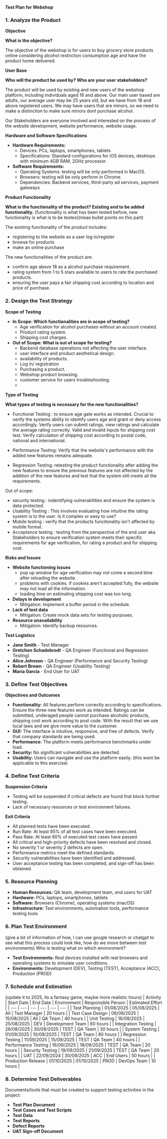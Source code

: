 **Test Plan for Webshop**

### **1. Analyze the Product**

**Objective**

**What is the objective?**

The objective of the webshop is for users to buy grocery store products online considering alcohol restriction consumption age and have the product home delivered.


**User Base**

**Who will the product be used by? Who are your user stakeholders?** 

The product will be used by existing and new users of the webshop platform, including individuals aged 16 and above. 
Our main user based are adults, our average user may be 25 years old, but we have from 18 and above registered users. We may have users
that are minors, so we need to make a distinction to make sure minors dont purchase alcohol. 

Our Stakeholders are everyone involved and interested on the process of the website development, website performance, website usage. 

**Hardware and Software Specifications**

- **Hardware Requirements:**
    - Devices: PCs, laptops, smartphones, tablets
    - Specifications: Standard configurations for  iOS devices, desktops with minimum 4GB RAM, 2GHz processor
- **Software Requirements:**
    - Operating Systems: testing will be only performed in MacOS. 
    - Browsers: testing will be only perform in Chrome.
    - Dependencies: Backend services, third-party ad services, payment gateways

**Product Functionality**

**What is the functionality of the product? Existing and to be added functionality.**
(funcitonality is what has been tested before, new functionality is what is to be testes)(mkae bullet points on this part)

The existing functionality of the product includes:
- registering to the website as a user log in/register
- browse for products
- make an online purchase

The new functionalities of the product are:
- confirm age above 18 as a alcohol purchase requirement.
- rating system from 1 to 5 stars available to users to rate the purchased products.
- ensuring the user pays a fair shipping cost according to location and price of purchase. 

### **2. Design the Test Strategy**

**Scope of Testing**

- **In Scope: Which functionalities are in scope of testing?**
    - Age verification for alcohol purchases without an account created.
    - Product rating system.
    - Shipping cost charges.
- **Out of Scope: What is out of scope for testing?** 
    - Backend database operations not affecting the user interface.
    - user interface and product aesthetical design.
    - availability of products.
    - Log in/ registration
    - Purchasing a product.
    - Webshop product browsing.
    - customer service for users troubleshooting.
    - 
**Type of Testing**

**What types of testing is necessary for the new functionalities?** 

- Functional Testing : to ensure age gate works as intended. Crucial to verify the systems ability to identify users age
and grant or deny access accordingly. Verify users can submit ratings, view ratings and calculate the average rating correctly.
Valid and invalid inputs for shipping cost test. Verify calculation of shipping cost according to postal code, national and international.

- Performance Testing: Verify that the website's performance with the added new features remains adequate.

- Regression Testing: retesting the product functionality after adding the new features to ensure the previous features are not affected by the addition of the new features and test that the system still meets all the requirements. 

Out of scope:

- security testing : indentifying vulnerabilities and ensure the system is data protected.
- Usability Testing : This involves evaluating how intuitive the rating system is to the user. Is it complex or easy to use?
- Mobile testing : verify that the products funcitonality isn't affected by mobile format.
- Acceptance testing : testing from the perspective of the end user aka Stakeholders to ensure verification system meets their specific requirements for age verification, for rating a product and for shipping cost. 

**Risks and Issues**

- **Website functioning issues**
     - pop up window for age verification may not come a second time after reloading the website.
     - problems with cookies. if cookies aren't accepted fully, the website may not load all the information.
     - loading time on estimating shipping cost was too long.
- **Delays in development**
    - Mitigation: Implement a buffer period in the schedule.
- **Lack of test data**
    - Mitigation: Create mock data sets for testing purposes.
- **Resource unavailability**
    - Mitigation: Identify backup resources.

**Test Logistics**

- **Jane Smith** - Test Manager
- **Gretchen Schadebrodt** - QA Engineer (Functional and Regression Testing)
- **Alice Johnson** - QA Engineer (Performance and Security Testing)
- **Robert Brown** - QA Engineer (Usability Testing)
- **Maria Garcia** - End User for UAT

### **3. Define Test Objectives**

**Objectives and Outcomes**

- **Functionality:** All features perform correctly according to specifications. Ensure the three new features work as intended.
Ratings can be submitted, underaged people cannot purchase alcoholic products, shipping cost work according to post code. With the result that
we use local laws and we give more value to the customer.
- **GUI:** The interface is intuitive, responsive, and free of defects. Verify that company standards are being used.
- **Performance:** The platform meets performance benchmarks under load.
- **Security:** No significant vulnerabilities are detected.
- **Usability:** Users can navigate and use the platform easily. (this wont be applicable to this exercise)

### **4. Define Test Criteria**

**Suspension Criteria**

- Testing will be suspended if critical defects are found that block further testing.
- Lack of necessary resources or test environment failures.

**Exit Criteria**

- All planned tests have been executed.
- Run Rate: At least 95% of all test cases have been executed.
- Pass Rate: At least 90% of executed test cases have passed.
- All critical and high-priority defects have been resolved and closed.
- No severity 1 or severity 2 defects are open.
- Performance metrics meet the defined standards.
- Security vulnerabilities have been identified and addressed.
- User acceptance testing has been completed, and sign-off has been obtained.

### **5. Resource Planning**

- **Human Resources:** QA team, development team, end users for UAT
- **Hardware:** PCs, laptops, smartphones, tablets
- **Software:** Browsers (Chrome), operating systems (macOS)
- **Infrastructure:** Test environments, automation tools, performance testing tools

### **6. Plan Test Environment**

(give a bit of information of how, I can use google research or chatgpt to see what this process could look like, how do
we move between test environments) Who is testing what on which environment? 
- **Test Environments:** Real devices installed with real browsers and operating systems to simulate user conditions.
- **Environments:** Development (DEV), Testing (TEST), Acceptance (ACC), Production (PROD)

### **7. Schedule and Estimation**
(update it to 2025, its a fantasy game, maybe more realistic hours)
| Activity | Start Date | End Date | Environment | Responsible Person | Estimated Effort |
| --- | --- | --- | --- | --- | --- |
| Test Planning | 01/08/2025 | 05/08/2025 | All | Test Manager | 20 hours |
| Test Case Design | 06/08/2025 | 15/08/2025 | All | QA Team | 40 hours |
| Unit Testing | 16/08/2025 | 25/08/2025 | DEV | Development Team | 60 hours |
| Integration Testing | 26/08/2025 | 30/08/2025 | TEST | QA Team | 30 hours |
| System Testing | 01/09/2025 | 10/09/2025 | TEST | QA Team | 80 hours |
| Regression Testing | 11/09/2025 | 15/09/2025 | TEST | QA Team | 40 hours |
| Performance Testing | 16/09/2025 | 18/09/2025 | TEST | QA Team | 20 hours |
| Security Testing | 19/09/2025 | 21/09/2025 | TEST | QA Team | 20 hours |
| UAT | 22/09/2024 | 30/09/2025 | ACC | End Users | 50 hours |
| Production Release | 01/10/2025 | 01/10/2025 | PROD | DevOps Team | 10 hours |

### **8. Determine Test Deliverables**

Documents/tools that must be created to support testing activities in the project:

- **Test Plan Document**
- **Test Cases and Test Scripts**
- **Test Data**
- **Test Reports**
- **Defect Reports**
- **UAT Sign-off Document**
